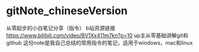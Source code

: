 # gitNote_chineseVersion
从零起步的小白笔记分享（指令）
b站资源链接 https://www.bilibili.com/video/BV1Xx411m7kn?p=10
up主从零基础讲解git和github
这份note是我自己总结的常用指令的笔记，适用于windows，mac和linux


